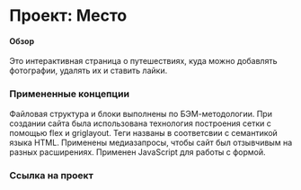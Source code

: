 # Проект: Место

#### Обзор
Это интерактивная страница о путешествиях, куда можно добавлять фотографии, удалять их и ставить лайки.

### Примененные концепции
Файловая структура и блоки выполнены по БЭМ-методологии. При создании сайта была использована технология построения сетки с помощью flex и griglayout. Теги названы в соответсвии с семантикой языка HTML. Применены медиазапросы, чтобы сайт был отзывчивым на разных расширениях. Применен JavaScript для работы с формой.

### Ссылка на проект
